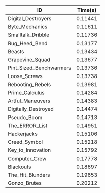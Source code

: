 |ID|Time(s)|
|-|-|
|Digital_Destroyers|0.11441|
|Byte_Mechanics|0.11611|
|Smalltalk_Dribble|0.11736|
|Rug_Heed_Bend|0.13177|
|Beasts|0.13434|
|Grapevine_Squad|0.13677|
|Pint_Sized_Benchwarmers|0.13736|
|Loose_Screws|0.13738|
|Rebooting_Rebels|0.13981|
|Prime_Calculus|0.14284|
|Artful_Maneuvers|0.14383|
|Digitally_Destroyed|0.14474|
|Pseudo_Boom|0.14713|
|The_ERROR_List|0.14951|
|Hackerjacks|0.15106|
|Creed_Symbol|0.15218|
|Key_to_Innovation|0.15792|
|Computer_Crew|0.17778|
|Blackouts|0.18697|
|The_Hit_Blunders|0.19653|
|Gonzo_Brutes|0.20212|
